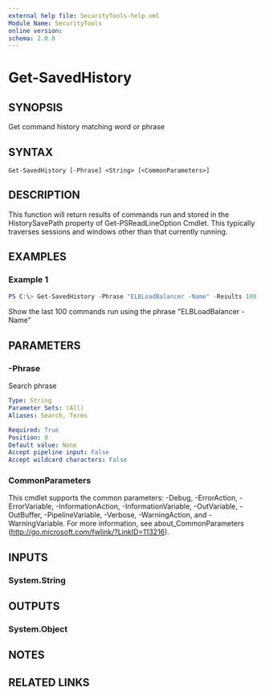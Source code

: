 ```yaml
---
external help file: SecurityTools-help.xml
Module Name: SecurityTools
online version:
schema: 2.0.0
---
```


# Get-SavedHistory

## SYNOPSIS
Get command history matching word or phrase

## SYNTAX

```
Get-SavedHistory [-Phrase] <String> [<CommonParameters>]
```

## DESCRIPTION
This function will return results of commands run and stored in the HistorySavePath property of Get-PSReadLineOption Cmdlet. This typically traverses sessions and windows other than that currently running.

## EXAMPLES

### Example 1
```powershell
PS C:\> Get-SavedHistory -Phrase "ELBLoadBalancer -Name" -Results 100
```

Show the last 100 commands run using the phrase "ELBLoadBalancer -Name"

## PARAMETERS

### -Phrase
Search phrase

```yaml
Type: String
Parameter Sets: (All)
Aliases: Search, Terms

Required: True
Position: 0
Default value: None
Accept pipeline input: False
Accept wildcard characters: False
```

### CommonParameters
This cmdlet supports the common parameters: -Debug, -ErrorAction, -ErrorVariable, -InformationAction, -InformationVariable, -OutVariable, -OutBuffer, -PipelineVariable, -Verbose, -WarningAction, and -WarningVariable.
For more information, see about_CommonParameters (http://go.microsoft.com/fwlink/?LinkID=113216).

## INPUTS

### System.String

## OUTPUTS

### System.Object
## NOTES

## RELATED LINKS
